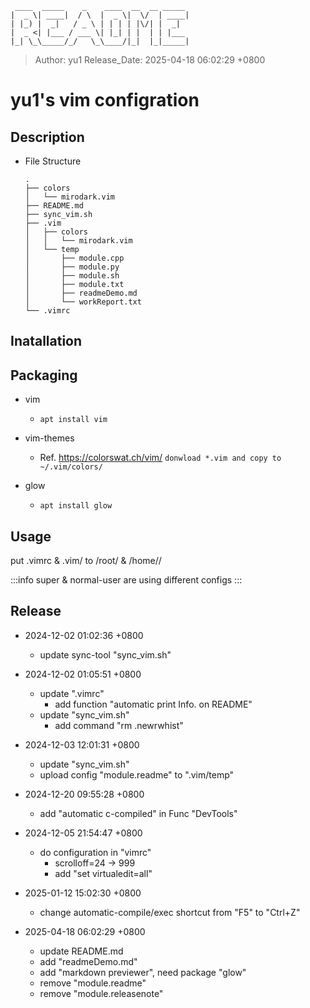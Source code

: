 ```
 ____  _____    _    ____  __  __ _____
|  _ \| ____|  / \  |  _ \|  \/  | ____|
| |_) |  _|   / _ \ | | | | |\/| |  _|
|  _ <| |___ / ___ \| |_| | |  | | |___
|_| \_\_____/_/   \_\____/|_|  |_|_____|
```

> Author: yu1
> Release_Date: 2025-04-18 06:02:29 +0800

# yu1's vim configration

## Description
* File Structure
	``` 
	.
	├── colors
	│   └── mirodark.vim
	├── README.md
	├── sync_vim.sh
	├── .vim
	│   ├── colors
	│   │   └── mirodark.vim
	│   └── temp
	│       ├── module.cpp
	│       ├── module.py
	│       ├── module.sh
	│       ├── module.txt
	│       ├── readmeDemo.md
	│       └── workReport.txt
	└── .vimrc 
	```
 
## Inatallation
 

## Packaging
* vim 
	* `apt install vim`


* vim-themes  		
	* Ref. https://colorswat.ch/vim/
	`donwload *.vim and copy to ~/.vim/colors/`


* glow
	* `apt install glow`
 
## Usage
put .vimrc & .vim/ to /root/ & /home/<user-ID>/

:::info
super & normal-user are using different configs
:::
 

## Release
* 2024-12-02 01:02:36 +0800
	* update sync-tool "sync_vim.sh"

* 2024-12-02 01:05:51 +0800
	* update ".vimrc"
   	 	* add function "automatic print Info. on README"
	* update "sync_vim.sh"
		* add command "rm .newrwhist"

* 2024-12-03 12:01:31 +0800
	* update "sync_vim.sh"
	* upload config "module.readme" to ".vim/temp"

* 2024-12-20 09:55:28 +0800
	* add "automatic c-compiled" in Func "DevTools"
 
* 2024-12-05 21:54:47 +0800
	* do configuration in "vimrc"
		* scrolloff=24 -> 999
		* add "set virtualedit=all"

* 2025-01-12 15:02:30 +0800
	* change automatic-compile/exec shortcut from "F5" to "Ctrl+Z"

* 2025-04-18 06:02:29 +0800
	* update README.md
	* add "readmeDemo.md"
	* add "markdown previewer", need package "glow"
	* remove "module.readme"
	* remove "module.releasenote"
